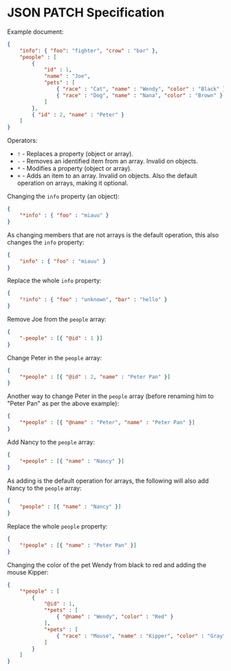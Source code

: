 JSON PATCH Specification
====================================

Example document:
```json
{
    "info": { "foo": "fighter", "crow" : "bar" },
    "people" : [
        {
            "id" : 1,
            "name" : "Joe",
            "pets" : [
                { "race" : "Cat", "name" : "Wendy", "color" : "Black" },
                { "race" : "Dog", "name" : "Nana", "color" : "Brown" }
            ]
        },
        { "id" : 2, "name" : "Peter" }
    ]
}
```
Operators:
* `!` - Replaces a property (object or array).
* `-` - Removes an identified item from an array. Invalid on objects.
* `*` - Modifies a property (object or array).
* `+` - Adds an item to an array. Invalid on objects. Also the default operation on arrays, making it optional.

Changing the `info` property (an object):
```json
{
    "*info" : { "foo" : "miauu" }
}
```

As changing members that are not arrays is the default operation, this also changes the `info` property:
```json
{
    "info" : { "foo" : "miauu" }
}
```

Replace the whole `info` property:
```json
{
    "!info" : { "foo" : "unknown", "bar" : "hello" }
}
```

Remove Joe from the `people` array:
```json
{
    "-people" : [{ "@id" : 1 }]
}
```

Change Peter in the `people` array:
```json
{
    "*people" : [{ "@id" : 2, "name" : "Peter Pan" }]
}
```

Another way to change Peter in the `people` array (before renaming him to "Peter Pan" as per the above example):
```json
{
    "*people" : [{ "@name" : "Peter", "name" : "Peter Pan" }]
}
```

Add Nancy to the `people` array:
```json
{
    "+people" : [{ "name" : "Nancy" }]
}
```

As adding is the default operation for arrays, the following will also add Nancy to the `people` array:
```json
{
    "people" : [{ "name" : "Nancy" }]
}
```

Replace the whole `people` property:
```json
{
    "!people" : [{ "name" : "Peter Pan" }]
}
```

Changing the color of the pet Wendy from black to red and adding the mouse Kipper:
```json
{
    "*people" : [
        {
            "@id" : 1,
            "*pets" : [
                { "@name" : "Wendy", "color" : "Red" }
            ],
            "+pets" : [
                { "race" : "Mouse", "name" : "Kipper", "color" : "Gray" }
            ]
        }
    ]
}
```
